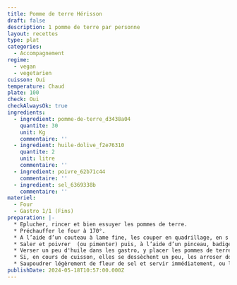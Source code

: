 ```yaml
---
title: Pomme de terre Hérisson
draft: false
description: 1 pomme de terre par personne
layout: recettes
type: plat
categories:
  - Accompagnement
regime:
  - vegan
  - vegetarien
cuisson: Oui
temperature: Chaud
plate: 100
check: Oui
checkAlwaysOk: true
ingredients:
  - ingredient: pomme-de-terre_d3438a04
    quantite: 30
    unit: Kg
    commentaire: ''
  - ingredient: huile-dolive_f2e76310
    quantite: 2
    unit: litre
    commentaire: ''
  - ingredient: poivre_62b71c44
    commentaire: ''
  - ingredient: sel_6369338b
    commentaire: ''
materiel:
  - Four
  - Gastro 1/1 (Fins)
preparation: |-
  * Eplucher, rincer et bien essuyer les pommes de terre.
  * Préchauffer le four à 170°.
  * A l’aide d’un couteau à lame fine, les couper en quadrillage, en s'arrêtant à 1 cm de la base.
  * Saler et poivrer  (ou pimenter) puis, à l’aide d’un pinceau, badigeonner d'huile d'olive les pommes de terre (généreusement), en faisant bien pénétrer dans les interstices (faire de légères pressions avec la main sur la pomme de terre pour écarter un peu le quadrillage).
  * Verser un peu d'huile dans les gastro, y placer les pommes de terre et enfourner pour une trentaine de minutes à 170°. En tester une, au centre, avec un couteau, si celui-ci s’enfonce sans problème, montez le four à 190° une dizaine de minutes pour qu’elles dorent bien.
  * Si, en cours de cuisson, elles se dessèchent un peu, les arroser doucement d'huile d'olive.
  * Saupoudrer légèrement de fleur de sel et servir immédiatement, ou laisser dans le four, éteint, jusqu’au moment de servir.
publishDate: 2024-05-18T10:57:00.000Z
---
```

